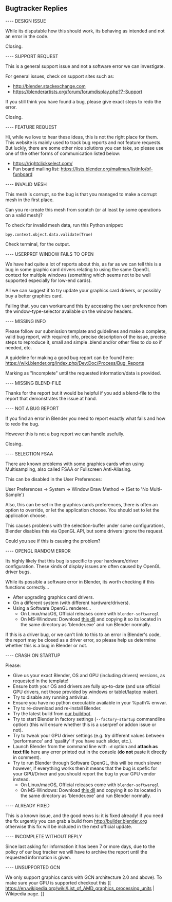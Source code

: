 Bugtracker Replies
------------------

---- DESIGN ISSUE

While its disputable how this should work,
its behaving as intended and not an error in the code.

Closing.

---- SUPPORT REQUEST

This is a general support issue and not a software error we can investigate.

For general issues, check on support sites such as:

- http://blender.stackexchange.com
- https://blenderartists.org/forum/forumdisplay.php?7-Support

If you still think you have found a bug, please give exact steps to redo the error.

Closing.

---- FEATURE REQUEST

Hi, while we love to hear these ideas, this is not the right place for them.
This website is mainly used to track bug reports and not feature requests.
But luckly, there are some other nice solutions you can take,
so please use one of the other forms of communication listed below:

- https://rightclickselect.com/
- Fun board mailing list: https://lists.blender.org/mailman/listinfo/bf-funboard

---- INVALID MESH

This mesh is corrupt, so the bug is that you managed to make a corrupt mesh in the first place.

Can you re-create this mesh from scratch (or at least by some operations on a valid mesh)?

To check for invalid mesh data, run this Python snippet:

```
bpy.context.object.data.validate(True)
```

Check terminal, for the output.

---- USERPREF WINDOW FAILS TO OPEN

We have had quite a lot of reports about this,
as far as we can tell this is a bug in some graphic card drivers
relating to using the same OpenGL context for multiple windows
(something which seems not to be well supported especially for low-end cards).

All we can suggest if to try update your graphics card drivers,
or possibly buy a better graphics card.

Failing that, you can workaround this by accessing the user preference
from the window-type-selector available on the window headers.

---- MISSING INFO

Please follow our submission template and guidelines and make a complete, valid bug report,
with required info, precise description of the issue, precise steps to reproduce it,
small and simple .blend and/or other files to do so if needed, etc.

A guideline for making a good bug report can be found here:
https://wiki.blender.org/index.php/Dev:Doc/Process/Bug_Reports

Marking as "Incomplete" until the requested information/data is provided.

---- MISSING BLEND-FILE

Thanks for the report but it would be helpful if you add a blend-file to the report that demonstrates the issue at hand.

---- NOT A BUG REPORT

If you find an error in Blender you need to report exactly what fails and how to redo the bug.

However this is not a bug report we can handle usefully.

Closing.

---- SELECTION FSAA

There are known problems with some graphics cards when using Multisampling, also called FSAA or Fullscreen Anti-Aliasing.

This can be disabled in the User Preferences:

  User Preferences -> System -> Window Draw Method -> (Set to 'No Multi-Sample')

Also, this can be set in the graphics cards preferences,
there is often an option to override, or let the application choose.
You should set to let the application choose.

This causes problems with the selection-buffer under some configurations,
Blender disables this via OpenGL API, but some drivers ignore the request.

Could you see if this is causing the problem?


---- OPENGL RANDOM ERROR

Its highly likely that this bug is specific to your hardware/driver configuration.
These kinds of display issues are often caused by OpenGL driver bugs.

While its possible a software error in Blender, its worth checking if this functions correctly...

- After upgrading graphics card drivers.
- On a different system (with different hardware/drivers).
- Using a Software OpenGL renderer...
  - On Linux/macOS, Official releases come with `blender-softwaregl`
  - On MS-Windows: Download [this dll](http://download.blender.org/ftp/sergey/softwaregl/win64/opengl32.dll) and copying it so its located in the same directory as 'blender.exe' and run Blender normally.

If this is a driver bug, or we can't link to this to an error in Blender's code, the report may be closed as a driver error,
so please help us determine whether this is a bug in Blender or not.


---- CRASH ON STARTUP

Please:
* Give us your exact Blender, OS and GPU (including drivers) versions, as requested in the template!
* Ensure both your OS and drivers are fully up-to-date (and use official GPU drivers, not those provided by windows or tablet/laptop maker).
* Try to disable any running antivirus.
* Ensure you have no python executable available in your %path% envvar.
* Try to re-download and re-install Blender.
* Try the latest build from [our buildbot](https://builder.blender.org/download).
* Try to start Blender in factory settings (`--factory-startup` commandline option) (this will ensure whether this is a userpref or addon issue or not).
* Try to tweak your GPU driver settings (e.g. try different values between 'performance' and 'quality' if you have such slider, etc.).
* Launch Blender from the command line with `-d` option and **attach as text file** here any error printed out in the console (**do not** paste it directly in comment).
* Try to run Blender through Software OpenGL, this will be much slower however, if everything works then it means that the bug is spefic for your GPU/Driver and you should report the bug to your GPU vendor instead.
  * On Linux/macOS, Official releases come with `blender-softwaregl`
  * On MS-Windows: Download [this dll](http://download.blender.org/ftp/sergey/softwaregl/win64/opengl32.dll) and copying it so its located in the same directory as 'blender.exe' and run Blender normally.

---- ALREADY FIXED

This is a known issue, and the good news is: it is fixed already! if you need the fix urgently you can grab a build from http://builder.blender.org otherwise this fix will be included in the next official update.

---- INCOMPLETE WITHOUT REPLY

Since last asking for information it has been 7 or more days, due to the policy of our bug tracker
we will have to archive the report until the requested information is given.

---- UNSUPPORTED GCN

We only support graphics cards with GCN architecture 2.0 and above). To make sure your GPU is supported checkout this [[ https://en.wikipedia.org/wiki/List_of_AMD_graphics_processing_units | Wikipedia page. ]]
